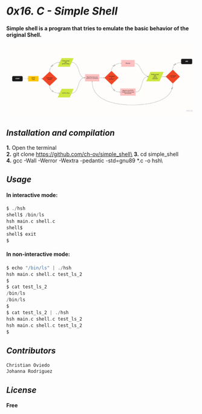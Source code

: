 # _0x16. C - Simple Shell_
#### Simple shell is a program that tries to emulate the basic behavior of the original Shell.
![Flowchart](Flowchart_shell.png)
## _Installation and compilation_
**1.** Open the terminal\
**2.** git clone https://github.com/ch-ov/simple_shell\
**3.** cd simple_shell\
**4.** gcc -Wall -Werror -Wextra -pedantic -std=gnu89 *.c -o hsh\
## _Usage_
#### In interactive mode:
```C
$ ./hsh
shell$ /bin/ls
hsh main.c shell.c
shell$
shell$ exit
$
```
#### In non-interactive mode:
```C
$ echo "/bin/ls" | ./hsh
hsh main.c shell.c test_ls_2
$
$ cat test_ls_2
/bin/ls
/bin/ls
$
$ cat test_ls_2 | ./hsh
hsh main.c shell.c test_ls_2
hsh main.c shell.c test_ls_2
$
```
## _Contributors_
    Christian Oviedo
    Johanna Rodriguez
## _License_
#### Free
